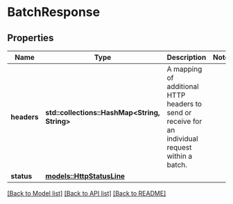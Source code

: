# BatchResponse

## Properties

Name | Type | Description | Notes
------------ | ------------- | ------------- | -------------
**headers** | **std::collections::HashMap<String, String>** | A mapping of additional HTTP headers to send or receive for an individual request within a batch. | 
**status** | [**models::HttpStatusLine**](HttpStatusLine.md) |  | 

[[Back to Model list]](../README.md#documentation-for-models) [[Back to API list]](../README.md#documentation-for-api-endpoints) [[Back to README]](../README.md)


